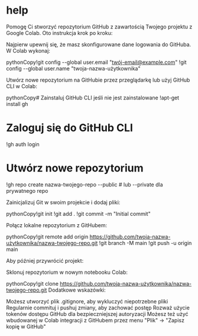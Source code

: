 # help
Pomogę Ci stworzyć repozytorium GitHub z zawartością Twojego projektu z Google Colab. Oto instrukcja krok po kroku:

Najpierw upewnij się, że masz skonfigurowane dane logowania do GitHuba. W Colab wykonaj:

pythonCopy!git config --global user.email "twój-email@example.com"
!git config --global user.name "twoja-nazwa-użytkownika"

Utwórz nowe repozytorium na GitHubie przez przeglądarkę lub użyj GitHub CLI w Colab:

pythonCopy# Zainstaluj GitHub CLI jeśli nie jest zainstalowane
!apt-get install gh

# Zaloguj się do GitHub CLI
!gh auth login

# Utwórz nowe repozytorium
!gh repo create nazwa-twojego-repo --public  # lub --private dla prywatnego repo

Zainicjalizuj Git w swoim projekcie i dodaj pliki:

pythonCopy!git init
!git add .
!git commit -m "Initial commit"

Połącz lokalne repozytorium z GitHubem:

pythonCopy!git remote add origin https://github.com/twoja-nazwa-użytkownika/nazwa-twojego-repo.git
!git branch -M main
!git push -u origin main

Aby później przywrócić projekt:


Sklonuj repozytorium w nowym notebooku Colab:

pythonCopy!git clone https://github.com/twoja-nazwa-użytkownika/nazwa-twojego-repo.git
Dodatkowe wskazówki:

Możesz utworzyć plik .gitignore, aby wykluczyć niepotrzebne pliki
Regularnie commituj i pushuj zmiany, aby zachować postęp
Rozważ użycie tokenów dostępu GitHub dla bezpieczniejszej autoryzacji
Możesz też użyć wbudowanej w Colab integracji z GitHubem przez menu "Plik" -> "Zapisz kopię w GitHub"
